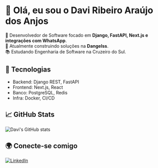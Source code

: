 # 👋 Olá, eu sou o Davi Ribeiro Araújo dos Anjos  

🚀 Desenvolvedor de Software focado em **Django, FastAPI, Next.js e integrações com WhatsApp**.  
🎯 Atualmente construindo soluções na **Dangelss**.  
📚 Estudando Engenharia de Software na Cruzeiro do Sul.  

## 🔧 Tecnologias
- Backend: Django REST, FastAPI
- Frontend: Next.js, React
- Banco: PostgreSQL, Redis
- Infra: Docker, CI/CD

## 📈 GitHub Stats
![Davi's GitHub stats](https://github-readme-stats.vercel.app/api?username=davi-anjos&show_icons=true&theme=radical)

## 🌍 Conecte-se comigo
[![LinkedIn](https://img.shields.io/badge/LinkedIn-blue?logo=linkedin)](https://linkedin.com/in/SEU-LINK)  
